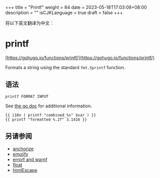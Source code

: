 +++
title = "Printf"
weight = 84
date = 2023-05-18T17:03:08+08:00
description = ""
isCJKLanguage = true
draft = false
+++

将以下英文翻译为中文：
# printf

[https://gohugo.io/functions/printf/](https://gohugo.io/functions/printf/)

Formats a string using the standard `fmt.Sprintf` function.

## 语法

```
printf FORMAT INPUT
```

See [the go doc](https://golang.org/pkg/fmt/) for additional information.

```go-html-template
{{ i18n ( printf "combined_%s" $var ) }}
{{ printf "formatted %.2f" 3.1416 }}
```

## 另请参阅

- [anchorize](https://gohugo.io/functions/anchorize/)
- [emojify](https://gohugo.io/functions/emojify/)
- [errorf and warnf](https://gohugo.io/functions/errorf/)
- [float](https://gohugo.io/functions/float/)
- [htmlEscape](https://gohugo.io/functions/htmlescape/)
